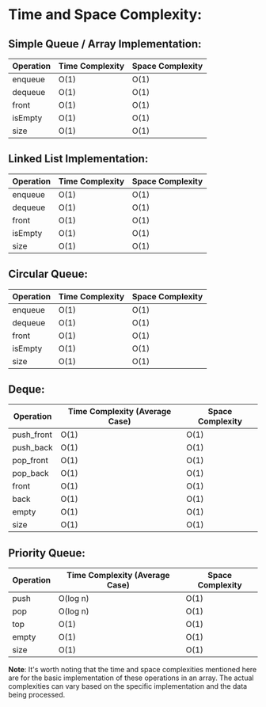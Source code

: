 # Time and Space Complexity:

## Simple Queue / Array Implementation:
| Operation   | Time Complexity | Space Complexity |
|-------------|----------------|------------------|
| enqueue     | O(1)           | O(1)             |
| dequeue     | O(1)           | O(1)             |
| front       | O(1)           | O(1)             |
| isEmpty     | O(1)           | O(1)             |
| size        | O(1)           | O(1)             |

## Linked List Implementation:
| Operation   | Time Complexity | Space Complexity |
|-------------|----------------|------------------|
| enqueue     | O(1)           | O(1)             |
| dequeue     | O(1)           | O(1)             |
| front       | O(1)           | O(1)             |
| isEmpty     | O(1)           | O(1)             |
| size        | O(1)           | O(1)             |

## Circular Queue:
| Operation   | Time Complexity | Space Complexity |
|-------------|----------------|------------------|
| enqueue     | O(1)           | O(1)             |
| dequeue     | O(1)           | O(1)             |
| front       | O(1)           | O(1)             |
| isEmpty     | O(1)           | O(1)             |
| size        | O(1)           | O(1)             |

## Deque:
| Operation   | Time Complexity (Average Case) | Space Complexity |
|-------------|--------------------------------|------------------|
| push_front  | O(1)                           | O(1)             |
| push_back   | O(1)                           | O(1)             |
| pop_front   | O(1)                           | O(1)             |
| pop_back    | O(1)                           | O(1)             |
| front       | O(1)                           | O(1)             |
| back        | O(1)                           | O(1)             |
| empty       | O(1)                           | O(1)             |
| size        | O(1)                           | O(1)             |

## Priority Queue:
| Operation   | Time Complexity (Average Case) | Space Complexity |
|-------------|--------------------------------|------------------|
| push        | O(log n)                      | O(1)             |
| pop         | O(log n)                      | O(1)             |
| top         | O(1)                           | O(1)             |
| empty       | O(1)                           | O(1)             |
| size        | O(1)                           | O(1)             |

**Note**: It's worth noting that the time and space complexities mentioned here are for the basic implementation of these operations in an array. The actual complexities can vary based on the specific implementation and the data being processed.
